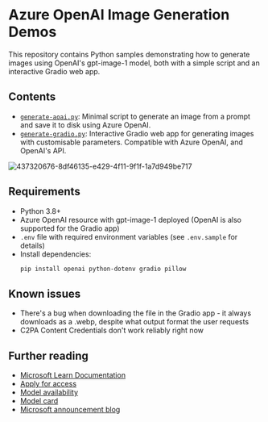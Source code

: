 # Azure OpenAI Image Generation Demos

This repository contains Python samples demonstrating how to generate images using OpenAI's gpt-image-1 model, both with a simple script and an interactive Gradio web app.

## Contents

- [`generate-aoai.py`](generate-aoai.py): Minimal script to generate an image from a prompt and save it to disk using Azure OpenAI.
- [`generate-gradio.py`](generate-gradio.py): Interactive Gradio web app for generating images with customisable parameters. Compatible with Azure OpenAI, and OpenAI's API.

![437320676-8df46135-e429-4f11-9f1f-1a7d949be717](https://github.com/user-attachments/assets/1cec1413-d99d-476e-be47-e7beff6b4ff8)


## Requirements

- Python 3.8+
- Azure OpenAI resource with gpt-image-1 deployed (OpenAI is also supported for the Gradio app)
- `.env` file with required environment variables (see `.env.sample` for details)
- Install dependencies:
  ```sh
  pip install openai python-dotenv gradio pillow
  ```
## Known issues
- There's a bug when downloading the file in the Gradio app - it always downloads as a .webp, despite what output format the user requests
- C2PA Content Credentials don't work reliably right now

## Further reading
- [Microsoft Learn Documentation](https://learn.microsoft.com/en-gb/azure/ai-services/openai/how-to/dall-e?tabs=gpt-image-1)
- [Apply for access](http://aka.ms/oai/gptimage1access)
- [Model availability](https://learn.microsoft.com/azure/ai-services/openai/concepts/models?tabs=global-standard%2Cstandard-chat-completions#image-generation-models)
- [Model card](https://ai.azure.com/explore/models/gpt-image-1/version/2025-04-15/registry/azure-openai)
- [Microsoft announcement blog](http://aka.ms/GPT-image-1)
